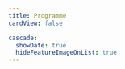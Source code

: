 ```yaml
---
title: Programme
cardView: false

cascade:
  showDate: true
  hideFeatureImageOnList: true
---
```



<style>
/*
  criticalsignals.nz/programme

  templates which are used to build this:
    - /layouts/programme/list.html
        - this describes the overall page

    - /layouts/partials/article-link/simple-programme.html
        - this describes the elements on the page

*/



/* Years */
h2 {
  font-size: 1rem;
  margin-bottom: 1rem;
}

/* Months */
h3 {
  font-size: 1.2rem;
  line-height: 1.2rem;
  text-transform: uppercase;
  color: rgb(25, 64, 33);
  background: rgb(248, 244, 206);

  padding: 1rem 0.5rem 0.2rem 0.2rem;
  margin-top: 2rem;
  margin-bottom: 1rem;
}
</style>

